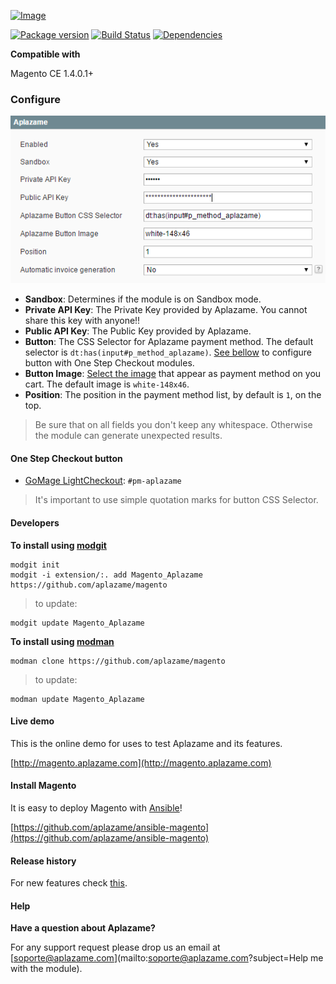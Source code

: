 [ ![Image](https://aplazame.com/static/img/banners/banner-728-white-magento.png "Aplazame") ](https://aplazame.com "Aplazame")

[![Package version](https://img.shields.io/packagist/v/aplazame/magento.svg)](https://packagist.org/packages/aplazame/magento) [![Build Status](http://drone.aplazame.com/api/badges/aplazame/magento/status.svg)](http://drone.aplazame.com/aplazame/magento) [![Dependencies](https://www.versioneye.com/php/aplazame:magento/badge.svg)](https://www.versioneye.com/php/aplazame:magento)

**Compatible with**

Magento CE 1.4.0.1+

### Configure

![config](docs/config.png)

* **Sandbox**: Determines if the module is on Sandbox mode.
* **Private API Key**: The Private Key provided by Aplazame. You cannot share this key with anyone!!
* **Public API Key**: The Public Key provided by Aplazame.
* **Button**: The CSS Selector for Aplazame payment method. The default selector is `dt:has(input#p_method_aplazame)`. [See bellow](#one-step-checkout-button) to configure button with One Step Checkout modules.
* **Button Image**: [Select the image](http://docs.aplazame.com/#buttons) that appear as payment method on you cart. The default image is `white-148x46`.
* **Position**: The position in the payment method list, by default is `1`, on the top.

> Be sure that on all fields you don't keep any whitespace. Otherwise the module can generate unexpected results.

#### One Step Checkout button

* [GoMage LightCheckout](http://www.magentocommerce.com/magento-connect/gomage-lightcheckout-v-5-9.html): `#pm-aplazame`

> It's important to use simple quotation marks for button CSS Selector.


#### Developers

**To install using [modgit](https://github.com/jreinke/modgit)**

```
modgit init
modgit -i extension/:. add Magento_Aplazame https://github.com/aplazame/magento
```

> to update:

```
modgit update Magento_Aplazame
```

**To install using [modman](https://github.com/colinmollenhour/modman)**

```
modman clone https://github.com/aplazame/magento
```

> to update:

```
modman update Magento_Aplazame
```


#### Live demo

This is the online demo for uses to test Aplazame and its features.

[http://magento.aplazame.com](http://magento.aplazame.com)


#### Install Magento

It is easy to deploy Magento with [Ansible](http://www.ansible.com/home)!

[https://github.com/aplazame/ansible-magento](https://github.com/aplazame/ansible-magento)


#### Release history

For new features check [this](HISTORY.md).


#### Help

**Have a question about Aplazame?**

For any support request please drop us an email at [soporte@aplazame.com](mailto:soporte@aplazame.com?subject=Help me with the module).
